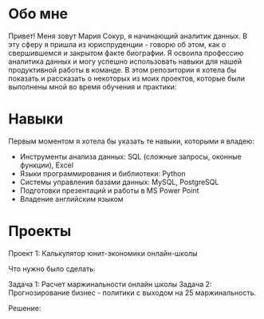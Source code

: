 <h1>Обо мне</h1>
Привет! Меня зовут Мария Сокур, я начинающий аналитик данных. В эту сферу я пришла из юриспруденции - говорю об этом, как о свершившемся и закрытом факте биографии. Я освоила профессию аналитика данных и могу успешно использовать навыки для нашей продуктивной работы в команде. В этом репозитории я хотела бы показать и рассказать о некоторых из моих проектов, которые были выполнены мной во время обучения и практики:

<h1>Навыки</h1>
<p>Первым моментом я хотела бы указать те навыки, которыми я владею:</p>

<ul>
  <li>Инструменты анализа данных: SQL (сложные запросы, оконные функции), Excel</li>
<li>Языки программирования и библиотеки: Python</li>
<li>Системы управления базами данных: MySQL, PostgreSQL</li>
<li>Подготовки презентаций и работы в MS Power Point</li>
<li>Владение английским языком</li>
</ul>
<h1>Проекты</h1>

Проект 1: Калькулятор юнит-экономики онлайн-школы

<p>Что нужно было сделать:</p>
Задача 1:
Расчет маржинальности онлайн школы
Задача 2:
Прогнозирование бизнес - политики с выходом на 25 маржинальность.

Решение:

